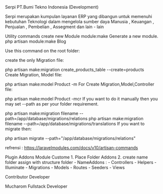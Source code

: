 Serpi PT.Bumi Tekno Indonesia (Development)

Serpi merupakan kumpulan layanan ERP yang dibangun untuk memenuhi kebutuhan Teknologi dalam mengelola sumber daya Manusia , Keuangan , Penjualan , Pembelian , Assegment dan lain - lain

Utility commands create new Module
module:make
Generate a new module.
php artisan module:make Blog

Use this command on the root folder:

create the only Migration file:

php artisan make:migration create_products_table --create=products
Create Migration, Model file:

php artisan make:model Product -m
For Create Migration,Model,Controller file:

php artisan make:model Product -mcr
If you want to do it manually then you may set --path as per your folder requirement.

php artisan make:migration filename --path=/app/database/migrations/relations
php artisan make:migration filename --path=/app/database/migrations/translations
If you want to migrate then:

php artisan migrate --path="/app/database/migrations/relations"

refrensi : https://laravelmodules.com/docs/v10/artisan-commands

Plugin Addons Module Custome 1. Place Folder Addons 2. create name folder assign with structure folder - NameAddons : - Controllers - Helpers - Illuminate - Migrations - Models - Routes - Seeders - Views

Contributor Developer

Mucharom
Fullstack Developer
